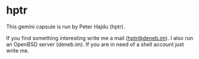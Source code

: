 # hptr

This gemini capsule is run by Peter Hajdu (hptr).

If you find something interesting write me a mail (hptr@deneb.im).
I also run an OpenBSD server (deneb.im). If you are in need of a shell
account just write me.

